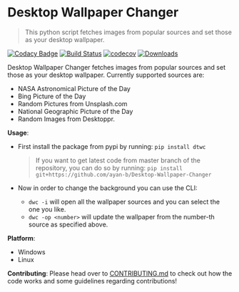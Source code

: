 # Desktop Wallpaper Changer
> This python script fetches images from popular sources and set those as your desktop wallpaper.

[![Codacy Badge](https://api.codacy.com/project/badge/Grade/54b27c2612ee4301924e701d1b081375)](https://app.codacy.com/app/ayan-b/Desktop-Wallpaper-Changer?utm_source=github.com&utm_medium=referral&utm_content=ayan-b/Desktop-Wallpaper-Changer&utm_campaign=Badge_Grade_Settings) [![Build Status](https://travis-ci.org/ayan-b/Desktop-Wallpaper-Changer.svg?branch=master)](https://travis-ci.org/ayan-b/Desktop-Wallpaper-Changer) [![codecov](https://codecov.io/gh/ayan-b/Desktop-Wallpaper-Changer/branch/master/graph/badge.svg)](https://codecov.io/gh/ayan-b/Desktop-Wallpaper-Changer) [![Downloads](https://pepy.tech/badge/dtwc)](https://pepy.tech/project/dtwc)


<!--[![HitCount](http://hits.dwyl.io/ayan-b/Desktop-Wallpaper-Changer.svg)](http://hits.dwyl.io/ayan-b/Desktop-Wallpaper-Changer) -->

Desktop Wallpaper Changer fetches images from popular sources and set those as your desktop wallpaper. Currently supported sources are:
- NASA Astronomical Picture of the Day
- Bing Picture of the Day
- Random Pictures from Unsplash.com
- National Geographic Picture of the Day
- Random Images from Desktoppr.

**Usage**:
- First install the package from pypi by running:
    `pip install dtwc`
  > If you want to get latest code from master branch of the repository, you can
  do so by running:
    `pip install git+https://github.com/ayan-b/Desktop-Wallpaper-Changer`

- Now in order to change the background you can use the CLI:
    - `dwc -i` will open all the wallpaper sources and you can select the one
    you like.
    - `dwc -op <number>` will update the wallpaper from the number-th source
    as specified above.

**Platform**:
 - Windows
 - Linux

**Contributing**:
Please head over to [CONTRIBUTING.md](/CONTRIBUTING.md) to check out how the code works and some guidelines regarding contributions!
